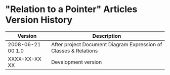 ﻿"Relation to a Pointer" Articles Version History
================================================

| Version            | Description                                                      |
|--------------------|------------------------------------------------------------------|
| 2008-06-21 00  1.0 | After project Document Diagram Expression of Classes & Relations |
| XXXX-XX-XX XX      | Development version                                              |
